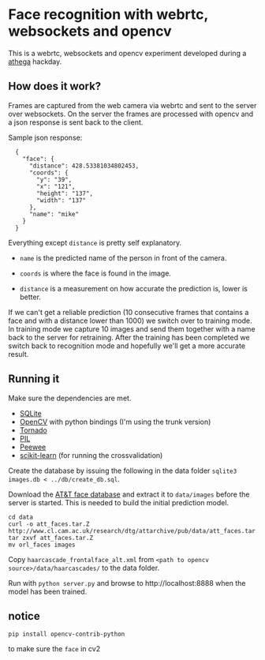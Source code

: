 Face recognition with webrtc, websockets and opencv
==========================================
This is a webrtc, websockets and opencv experiment developed during a [athega](http://athega.se) hackday.

How does it work?
-------------------
Frames are captured from the web camera via webrtc and sent to the server over websockets. On the server the frames are processed with opencv and a json response is sent back to the client.

Sample json response:

      {
        "face": {
          "distance": 428.53381034802453,
          "coords": {
            "y": "39",
            "x": "121",
            "height": "137",
            "width": "137"
          },
          "name": "mike"
        }
      }

Everything except `distance` is pretty self explanatory.

* `name` is the predicted name of the person in front of the camera.

* `coords` is where the face is found in the image.

* `distance` is a measurement on how accurate the prediction is, lower is better.

If we can't get a reliable prediction (10 consecutive frames that contains a face and with a distance lower than 1000) we switch over to training mode. In training mode we capture 10 images and send them together with a name back to the server for retraining. After the training has been completed we switch back to recognition mode and hopefully we'll get a more accurate result.

Running it
----------
Make sure the dependencies are met.

* [SQLite](http://www.sqlite.org/)
* [OpenCV](http://opencv.org) with python bindings (I'm using the trunk version)
* [Tornado](http://www.tornadoweb.org)
* [PIL](http://www.pythonware.com/products/pil/)
* [Peewee](https://github.com/coleifer/peewee)
* [scikit-learn](http://scikit-learn.org/stable/) (for running the crossvalidation)

Create the database by issuing the following in the data folder `sqlite3 images.db < ../db/create_db.sql`.

Download the [AT&T face database](http://www.cl.cam.ac.uk/research/dtg/attarchive/facedatabase.html) and extract it to `data/images` before the server is started. This is needed to build the initial prediction model.

    cd data
    curl -o att_faces.tar.Z http://www.cl.cam.ac.uk/research/dtg/attarchive/pub/data/att_faces.tar.Z
    tar zxvf att_faces.tar.Z
    mv orl_faces images

Copy `haarcascade_frontalface_alt.xml` from `<path to opencv source>/data/haarcascades/` to the data folder.

Run with `python server.py` and browse to http://localhost:8888 when the model has been trained.


## notice
```
pip install opencv-contrib-python
```
to make sure the `face` in cv2